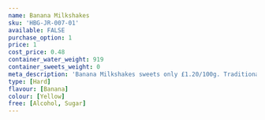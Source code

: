 ```yaml
---
name: Banana Milkshakes
sku: 'HBG-JR-007-01'
available: FALSE
purchase_option: 1
price: 1
cost_price: 0.48
container_water_weight: 919
container_sweets_weight: 0
meta_description: 'Banana Milkshakes sweets only £1.20/100g. Traditional sweets and more at Humbugs Confectionery Store. Specialists in satisfying your sweet tooth!'
type: [Hard]
flavour: [Banana]
colour: [Yellow]
free: [Alcohol, Sugar]
---
```

